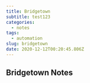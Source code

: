 ```yaml
---
title: Bridgetown
subtitle: test123
categories:
  - notes
tags:
  - automation
slug: bridgetown
date: 2020-12-12T00:20:45.806Z
---
```


## Bridgetown Notes

